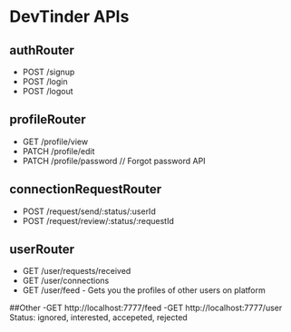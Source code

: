 # DevTinder APIs

## authRouter
- POST /signup 
- POST /login  
- POST /logout

## profileRouter
- GET /profile/view
- PATCH /profile/edit
- PATCH /profile/password // Forgot password API

## connectionRequestRouter
- POST /request/send/:status/:userId 
- POST /request/review/:status/:requestId

## userRouter
- GET /user/requests/received
- GET /user/connections
- GET /user/feed - Gets you the profiles of other users on platform

##Other
-GET http://localhost:7777/feed
-GET http://localhost:7777/user
Status: ignored, interested, accepeted, rejected
